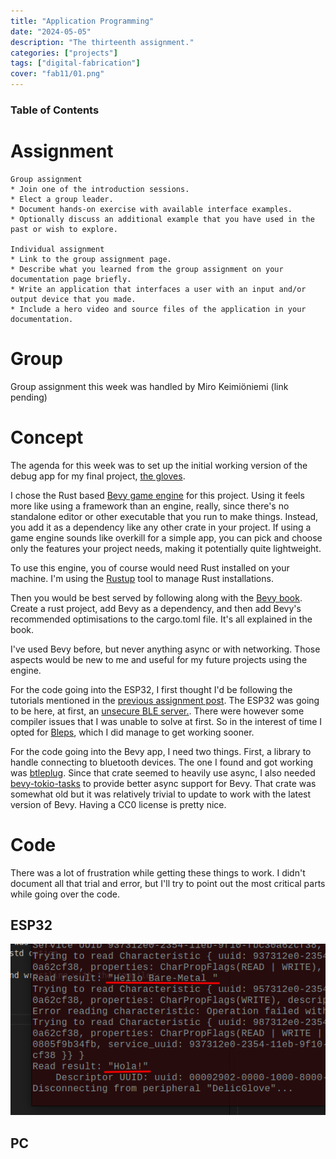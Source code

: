 ```yaml
---
title: "Application Programming"
date: "2024-05-05"
description: "The thirteenth assignment."
categories: ["projects"]
tags: ["digital-fabrication"]
cover: "fab11/01.png"
---
```


### Table of Contents

# Assignment

```
Group assignment
* Join one of the introduction sessions.
* Elect a group leader.
* Document hands-on exercise with available interface examples.
* Optionally discuss an additional example that you have used in the past or wish to explore.

Individual assignment
* Link to the group assignment page.
* Describe what you learned from the group assignment on your documentation page briefly.
* Write an application that interfaces a user with an input and/or output device that you made.
* Include a hero video and source files of the application in your documentation.
```

# Group

Group assignment this week was handled by Miro Keimiöniemi (link pending)

# Concept

The agenda for this week was to set up the initial working version of the debug app for my final project, [the gloves](fablab-00).

I chose the Rust based [Bevy game engine](https://bevyengine.org/) for this project. Using it feels more like using a framework than an engine, really, since there's no standalone editor or other executable that you run to make things. Instead, you add it as a dependency like any other crate in your project. If using a game engine sounds like overkill for a simple app, you can pick and choose only the features your project needs, making it potentially quite lightweight.

To use this engine, you of course would need Rust installed on your machine. I'm using the [Rustup](https://rustup.rs/) tool to manage Rust installations.

Then you would be best served by following along with the [Bevy book](https://bevyengine.org/learn/quick-start/getting-started/). Create a rust project, add Bevy as a dependency, and then add Bevy's recommended optimisations to the cargo.toml file. It's all explained in the book. 

I've used Bevy before, but never anything async or with networking. Those aspects would be new to me and useful for my future projects using the engine. 

For the code going into the ESP32, I first thought I'd be following the tutorials mentioned in the [previous assignment post](fablab-12). The ESP32 was going to be here, at first, an [unsecure BLE server.](https://dev.to/apollolabsbin/embedded-rust-bluetooth-on-esp-ble-server-1no8). There were however some compiler issues that I was unable to solve at first. So in the interest of time I opted for [Bleps](https://github.com/bjoernQ/bleps), which I did manage to get working sooner. 

For the code going into the Bevy app, I need two things. First, a library to handle connecting to bluetooth devices. The one I found and got working was [btleplug](https://github.com/deviceplug/btleplug). Since that crate seemed to heavily use async, I also needed [bevy-tokio-tasks](https://github.com/EkardNT/bevy-tokio-tasks/tree/master) to provide better async support for Bevy. That crate was somewhat old but it was relatively trivial to update to work with the latest version of Bevy. Having a CC0 license is pretty nice. 

# Code

There was a lot of frustration while getting these things to work. I didn't document all that trial and error, but I'll try to point out the most critical parts while going over the code. 

## ESP32



![hooplooptoops](fab13/01.png)

## PC